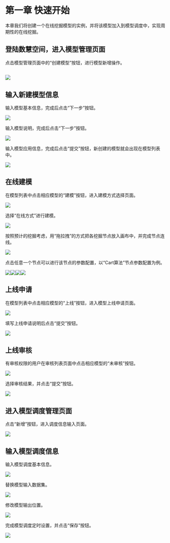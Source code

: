 # 第一章 快速开始

本章我们将创建一个在线挖掘模型的实例，并将该模型加入到模型调度中，实现周期性的在线挖掘。

## 登陆数慧空间，进入模型管理页面

点击模型管理页面中的“创建模型”按钮，进行模型新增操作。

## ![](/assets/模型列表页面.png)

## 输入新建模型信息

输入模型基本信息，完成后点击“下一步”按钮。

![](/assets/模型基本信息.png)

输入模型说明，完成后点击“下一步”按钮。

![](/assets/模型说明.png)

输入模型应用信息，完成后点击“提交”按钮，新创建的模型就会出现在模型列表中。

![](/assets/模型应用信息.png)

## 在线建模

在模型列表中点击相应模型的“建模”按钮，进入建模方式选择页面。

![](/assets/点击建模.png)

选择“在线方式”进行建模。

![](/assets/选择在线方式.png)

按照预计的挖掘考虑，用“拖拉拽”的方式把各挖掘节点放入画布中，并完成节点连线。

![](/assets/画布页面.png)

点击任意一个节点可以进行该节点的参数配置，以“Cart算法”节点参数配置为例。

![](/assets/节点配置1.png)![](/assets/节点配置2.png)![](/assets/节点配置3.png)![](/assets/节点配置4.png)

## 上线申请

在模型列表中点击相应模型的“上线”按钮，进入模型上线申请页面。

![](/assets/点击建模.png)

填写上线申请说明后点击“提交”按钮。

![](/assets/上线说明.png)

## 上线审核

有审核权限的用户在审核列表页面中点击相应模型的“未审核”按钮。

![](/assets/审核列表.png)

选择审核结果，并点击“提交”按钮。

![](/assets/审核通过.png)

## 进入模型调度管理页面

点击“新增”按钮，进入调度信息输入页面。

![](/assets/调度列表页面.png)

## 输入模型调度信息

输入模型调度基本信息。

![](/assets/调度基本信息.png)

替换模型输入数据集。

![](/assets/调度数据集.png)

修改模型输出位置。

![](/assets/调度到出位置.png)

完成模型调度定时设置，并点击“保存”按钮。

![](/assets/调度周期设置.png)

